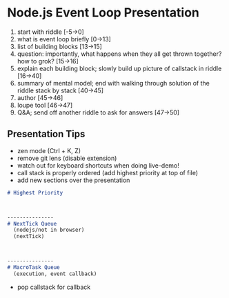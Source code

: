 # Node.js Event Loop Presentation

1. start with riddle [-5->0]
2. what is event loop briefly [0->13]
3. list of building blocks [13->15]
4. question: importantly, what happens when they all get thrown together? how to grok? [15->16]
5. explain each building block; slowly build up picture of callstack in riddle [16->40]
6. summary of mental model; end with walking through solution of the riddle stack by stack [40->45]
7. author [45->46]
8. loupe tool [46->47]
9. Q&A; send off another riddle to ask for answers [47->50]

## Presentation Tips
- zen mode (Ctrl + K, Z)
- remove git lens (disable extension)
- watch out for keyboard shortcuts when doing live-demo!
- call stack is properly ordered (add highest priority at top of file)
- add new sections over the presentation
```md
# Highest Priority



--------------- 
# NextTick Queue 
  (nodejs/not in browser)
  (nextTick)



---------------
# MacroTask Queue
  (execution, event callback)
```
- pop callstack for callback
